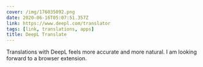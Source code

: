 ```yaml
---
cover: /img/176035092.png
date: 2020-06-16T05:07:51.357Z
link: https://www.deepl.com/translator
tags: [link, translations, apps]
title: DeepL Translate
---
```


Translations with DeepL feels more accurate and more natural. I am looking forward to a browser extension.

